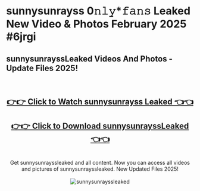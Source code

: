 # sunnysunrayss 0𝚗𝚕𝚢*𝚏𝚊𝚗𝚜 Leaked New Video & Photos February 2025 #6jrgi

<h2>sunnysunrayssLeaked Videos And Photos - Update Files 2025!</h2>
<br>
<div align="center">
<h2><a href="https://mediaupload.pro?title=sunnysunrayss&ref=11F" rel="nofollow">👉👉 Click to Watch sunnysunrayss Leaked 👈👈</a></h2>
<h2><a href="https://mediaupload.pro?title=sunnysunrayss&ref=11F" rel="nofollow">👉👉 Click to Download sunnysunrayssLeaked 👈👈</a></h2>
<br>
Get sunnysunrayssleaked and all content. Now you can access all videos and pictures of sunnysunrayssleaked. New Updated Files 2025!
<br>
<br>
<a href="https://mediaupload.pro?title=sunnysunrayss&ref=11F" rel="nofollow" data-target="animated-image.originalLink"><img src="https://i.ibb.co/Gkj2r4b/banner.png" alt="sunnysunrayssleaked" style="max-width: 100%; display: inline-block;" data-target="animated-image.originalImage"></a>
</div>
<br>

